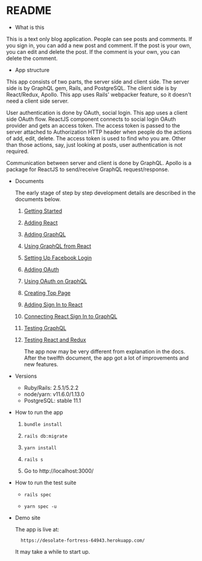 # README

* What is this

This is a text only blog application. People can see posts and comments.
If you sign in, you can add a new post and comment.
If the post is your own, you can edit and delete the post.
If the comment is your own, you can delete the comment.

* App structure

This app consists of two parts, the server side and client side.
The server side is by GraphQL gem, Rails, and PostgreSQL.
The client side is by React/Redux, Apollo.
This app uses Rails' webpacker feature, so it doesn't need a client side server.

User authentication is done by OAuth, social login.
This app uses a client side OAuth flow.
ReactJS component connects to social login OAuth provider and gets an access token.
The access token is passed to the server attached to Authorization HTTP header when
people do the actions of add, edit, delete. The access token is used to
find who you are. Other than those actions, say, just looking at posts,
user authentication is not required.

Communication between server and client is done by GraphQL.
Apollo is a package for ReactJS to send/receive GraphQL request/response.

* Documents

    The early stage of step by step development details are described in the
    documents below.

    1. [Getting Started](./docs/GettingStarted.md)
    2. [Adding React](./docs/AddingReact.md)
    3. [Adding GraphQL](./docs/AddingGraphQL.md)
    4. [Using GraphQL from React](./docs/UsingGraphQLfromReact.md)
    5. [Setting Up Facebook Login](./docs/SettingUpFacebookLogin.md)
    6. [Adding OAuth](./docs/AddingOAuth.md)
    7. [Using OAuth on GraphQL](./docs/UsingOAuthOnGraphQL.md)
    8. [Creating Top Page](./docs/CreatingTopPage.md)
    9. [Adding Sign In to React](./docs/AddingSignInToReact.md)
    10. [Connecting React Sign In to GraphQL](./docs/ConnectingReactSignInToGraphQL.md)
    11. [Testing GraphQL](./docs/TestingGraphQL.md)
    12. [Testing React and Redux](./docs/TestingReactAndRedux.md)

        The app now may be very different from explanation in the docs.
        After the twelfth document, the app got a lot of improvements and new features.

* Versions
    * Ruby/Rails: 2.5.1/5.2.2
    * node/yarn: v11.6.0/1.13.0
    * PostgreSQL: stable 11.1

* How to run the app

    1. `bundle install`

    2. `rails db:migrate`

    3. `yarn install`

    4. `rails s`

    5. Go to http://localhost:3000/

* How to run the test suite

    - `rails spec`

    - `yarn spec -u`

* Demo site

    The app is live at:

        https://desolate-fortress-64943.herokuapp.com/

    It may take a while to start up.
